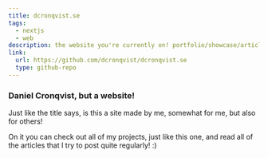 ```yaml
---
title: dcronqvist.se
tags:
  - nextjs
  - web
description: the website you're currently on! portfolio/showcase/article site
link:
  url: https://github.com/dcronqvist/dcronqvist.se
  type: github-repo
---
```

### Daniel Cronqvist, but a website!

Just like the title says, is this a site made by me, somewhat for me, but also for others!

On it you can check out all of my projects, just like this one, and read all of the articles that I try to post quite regularly! :)